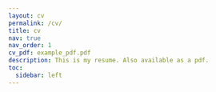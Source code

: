 ```yaml
---
layout: cv
permalink: /cv/
title: cv
nav: true
nav_order: 1
cv_pdf: example_pdf.pdf
description: This is my resume. Also available as a pdf.
toc:
  sidebar: left
---
```

